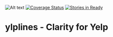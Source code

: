 ![Alt text](https://travis-ci.org/jcjl013/ylplines.svg?branch=master "Travis CI Status")
[![Coverage Status](https://coveralls.io/repos/github/jcjl013/ylplines/badge.svg?branch=master)](https://coveralls.io/github/jcjl013/ylplines?branch=master)
[![Stories in Ready](https://badge.waffle.io/jcjl013/ylplines.png?label=ready&title=Ready)](https://waffle.io/jcjl013/ylplines)

ylplines - Clarity for Yelp
===================
